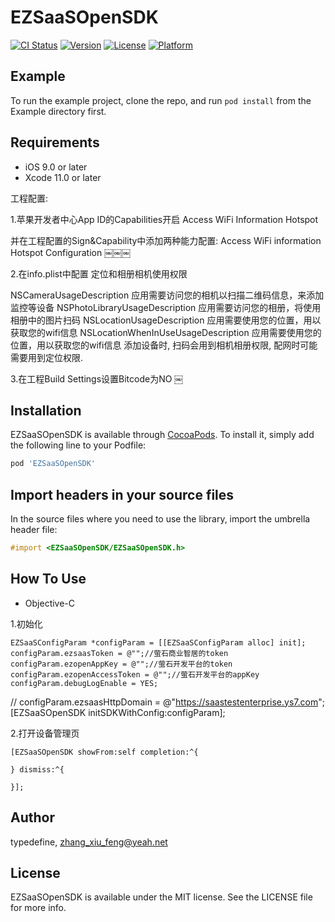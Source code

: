 # EZSaaSOpenSDK

[![CI Status](https://img.shields.io/travis/typedefine/EZSaaSOpenSDK.svg?style=flat)](https://travis-ci.org/typedefine/EZSaaSOpenSDK)
[![Version](https://img.shields.io/cocoapods/v/EZSaaSOpenSDK.svg?style=flat)](https://cocoapods.org/pods/EZSaaSOpenSDK)
[![License](https://img.shields.io/cocoapods/l/EZSaaSOpenSDK.svg?style=flat)](https://cocoapods.org/pods/EZSaaSOpenSDK)
[![Platform](https://img.shields.io/cocoapods/p/EZSaaSOpenSDK.svg?style=flat)](https://cocoapods.org/pods/EZSaaSOpenSDK)

## Example

To run the example project, clone the repo, and run `pod install` from the Example directory first.

## Requirements
- iOS 9.0 or later
- Xcode 11.0 or later

工程配置:

1.苹果开发者中心App ID的Capabilities开启
Access WiFi Information
Hotspot

并在工程配置的Sign&Capability中添加两种能力配置:
Access WiFi information
Hotspot Configuration
￼￼￼

2.在info.plist中配置 定位和相册相机使用权限

 <key>NSCameraUsageDescription</key>
 <string>应用需要访问您的相机以扫描二维码信息，来添加监控等设备</string>
 <key>NSPhotoLibraryUsageDescription</key>
 <string>应用需要访问您的相册，将使用相册中的图片扫码</string>
 <key>NSLocationUsageDescription</key>
 <string>应用需要使用您的位置，用以获取您的wifi信息</string>
 <key>NSLocationWhenInUseUsageDescription</key>
 <string>应用需要使用您的位置，用以获取您的wifi信息</string>
添加设备时, 扫码会用到相机相册权限, 配网时可能需要用到定位权限.

3.在工程Build Settings设置Bitcode为NO
￼


## Installation

EZSaaSOpenSDK is available through [CocoaPods](https://cocoapods.org). To install
it, simply add the following line to your Podfile:

```ruby
pod 'EZSaaSOpenSDK'
```

## Import headers in your source files

In the source files where you need to use the library, import the umbrella header file:

```objective-c
#import <EZSaaSOpenSDK/EZSaaSOpenSDK.h>
```


## How To Use

* Objective-C

1.初始化

    EZSaaSConfigParam *configParam = [[EZSaaSConfigParam alloc] init];
    configParam.ezsaasToken = @"";//萤石商业智居的token
    configParam.ezopenAppKey = @"";//萤石开发平台的token
    configParam.ezopenAccessToken = @"";//萤石开发平台的appKey
    configParam.debugLogEnable = YES;
//    configParam.ezsaasHttpDomain = @"https://saastestenterprise.ys7.com";
    [EZSaaSOpenSDK initSDKWithConfig:configParam];
    

2.打开设备管理页

    [EZSaaSOpenSDK showFrom:self completion:^{
        
    } dismiss:^{
        
    }];



## Author

typedefine, zhang_xiu_feng@yeah.net

## License

EZSaaSOpenSDK is available under the MIT license. See the LICENSE file for more info.


